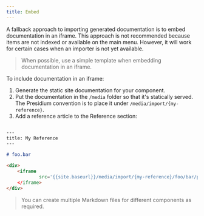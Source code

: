 ```yaml
---
title: Embed
---
```


A fallback approach to importing generated documentation is to embed documentation in an iframe.
This approach is not recommended because items are not indexed or available on the main menu. However, it
will work for certain cases when an importer is not yet available.

> When possible, use a simple template when embedding documentation in an iframe.

To include documentation in an iframe:
1. Generate the static site documentation for your component.
1. Put the documentation in the `/media` folder so that it's statically served.
The Presidium convention is to place it under `/media/import/{my-reference}`.
1. Add a reference article to the Reference section:

```markdown

---
title: My Reference
---

# foo.bar

<div>
    <iframe
            src='{{site.baseurl}}/media/import/{my-reference}/foo/bar/package-summary.html'
    </iframe>
</div>
```

>You can create multiple Markdown files for different components as required.
